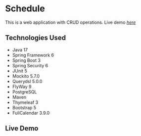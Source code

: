 # Schedule
This is a web application with CRUD operations.
Live demo [_here_](http://schedule.lol)

## Technologies Used
- Java 17
- Spring Framework 6
- Spring Boot 3
- Spring Security 6
- JUnit 5
- Mockito 5.7.0
- Querydsl 5.0.0
- FlyWay 9
- PostgreSQL
- Maven
- Thymeleaf 3
- Bootstrap 5
- FullCalendar 3.9.0

## Live Demo
